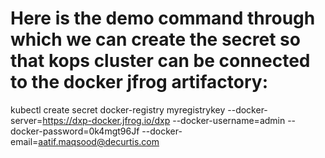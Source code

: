 # Here is the demo command through which we can create the secret so that kops cluster can be connected to the docker jfrog artifactory:
 
 kubectl create secret docker-registry myregistrykey --docker-server=https://dxp-docker.jfrog.io/dxp --docker-username=admin --docker-password=0k4mgt96Jf --docker-email=aatif.maqsood@decurtis.com